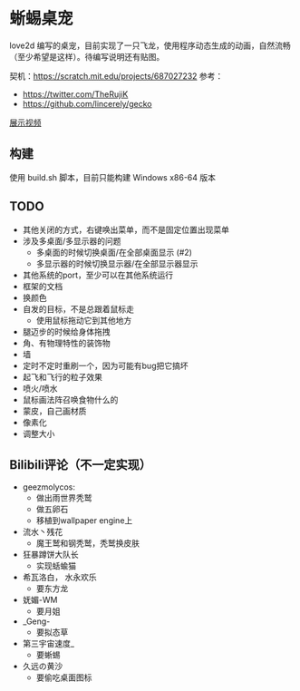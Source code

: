 # 蜥蜴桌宠

love2d 编写的桌宠，目前实现了一只飞龙，使用程序动态生成的动画，自然流畅（至少希望是这样）。待编写说明还有贴图。

契机：<https://scratch.mit.edu/projects/687027232>
参考：
- <https://twitter.com/TheRujiK>
- <https://github.com/lincerely/gecko>

[展示视频](https://www.bilibili.com/video/BV1Ei421Z75n)

## 构建

使用 build.sh 脚本，目前只能构建 Windows x86-64 版本

## TODO

- 其他关闭的方式，右键唤出菜单，而不是固定位置出现菜单
- 涉及多桌面/多显示器的问题
  - 多桌面的时候切换桌面/在全部桌面显示 (#2)
  - 多显示器的时候切换显示器/在全部显示器显示
- 其他系统的port，至少可以在其他系统运行
- 框架的文档
- 换颜色
- 自发的目标，不是总跟着鼠标走
  - 使用鼠标拖动它到其他地方
- 腿迈步的时候给身体拖拽
- 角、有物理特性的装饰物
- 墙
- 定时不定时重刷一个，因为可能有bug把它搞坏
- 起飞和飞行的粒子效果
- 喷火/喷水
- 鼠标画法阵召唤食物什么的
- 蒙皮，自己画材质
- 像素化
- 调整大小

## Bilibili评论（不一定实现）

- geezmolycos:
  - 做出雨世界秃鹫
  - 做五卵石
  - 移植到wallpaper engine上
- 流水丶残花
  - 魔王鹫和钢秃鹫，秃鹫换皮肤
- 狂暴蹲饼大队长
  - 实现蛞蝓猫
- 希瓦洛白， 水永欢乐
  - 要东方龙
- 妩媚-WM
  - 要月姐
- _Geng-
  - 要拟态草
- 第三宇宙速度_
  - 要蜥蜴
- 久远の黄沙
  - 要偷吃桌面图标
